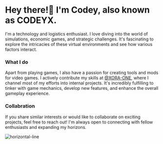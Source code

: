 # Hey there!👋 I'm Codey, also known as CODEYX.

I'm a technology and logistics enthusiast. I love diving into the world of simulations, economic games, and strategic challenges. It's fascinating to explore the intricacies of these virtual environments and see how various factors interact.

### What I do
Apart from playing games, I also have a passion for creating tools and mods for video games. I actively contribute my skills at [@XORA-ONE](https://github.com/XORA-ONE), where I channel most of my efforts into internal projects. It's incredibly fulfilling to tinker with game mechanics, develop new features, and enhance the overall gameplay experience.

### Collabration
If you share similar interests or would like to collaborate on exciting projects, feel free to reach out! I'm always open to connecting with fellow enthusiasts and expanding my horizons.

![horizontal-line](https://github.com/CODEYXone/CODEYXone/assets/77704336/022f5380-f078-4f6c-a31c-bd8a5489b14a)
